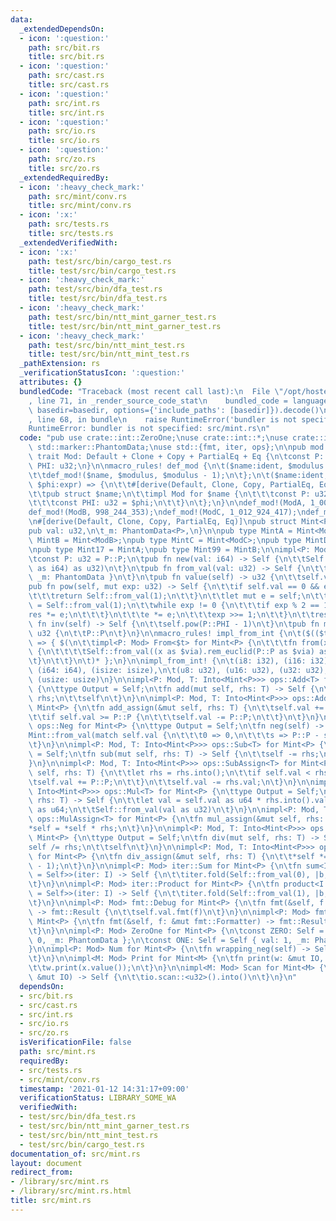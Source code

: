 ```yaml
---
data:
  _extendedDependsOn:
  - icon: ':question:'
    path: src/bit.rs
    title: src/bit.rs
  - icon: ':question:'
    path: src/cast.rs
    title: src/cast.rs
  - icon: ':question:'
    path: src/int.rs
    title: src/int.rs
  - icon: ':question:'
    path: src/io.rs
    title: src/io.rs
  - icon: ':question:'
    path: src/zo.rs
    title: src/zo.rs
  _extendedRequiredBy:
  - icon: ':heavy_check_mark:'
    path: src/mint/conv.rs
    title: src/mint/conv.rs
  - icon: ':x:'
    path: src/tests.rs
    title: src/tests.rs
  _extendedVerifiedWith:
  - icon: ':x:'
    path: test/src/bin/cargo_test.rs
    title: test/src/bin/cargo_test.rs
  - icon: ':heavy_check_mark:'
    path: test/src/bin/dfa_test.rs
    title: test/src/bin/dfa_test.rs
  - icon: ':heavy_check_mark:'
    path: test/src/bin/ntt_mint_garner_test.rs
    title: test/src/bin/ntt_mint_garner_test.rs
  - icon: ':heavy_check_mark:'
    path: test/src/bin/ntt_mint_test.rs
    title: test/src/bin/ntt_mint_test.rs
  _pathExtension: rs
  _verificationStatusIcon: ':question:'
  attributes: {}
  bundledCode: "Traceback (most recent call last):\n  File \"/opt/hostedtoolcache/Python/3.9.1/x64/lib/python3.9/site-packages/onlinejudge_verify/documentation/build.py\"\
    , line 71, in _render_source_code_stat\n    bundled_code = language.bundle(stat.path,\
    \ basedir=basedir, options={'include_paths': [basedir]}).decode()\n  File \"/opt/hostedtoolcache/Python/3.9.1/x64/lib/python3.9/site-packages/onlinejudge_verify/languages/user_defined.py\"\
    , line 68, in bundle\n    raise RuntimeError('bundler is not specified: {}'.format(path.as_posix()))\n\
    RuntimeError: bundler is not specified: src/mint.rs\n"
  code: "pub use crate::int::ZeroOne;\nuse crate::int::*;\nuse crate::io::*;\nuse\
    \ std::marker::PhantomData;\nuse std::{fmt, iter, ops};\n\npub mod conv;\n\npub\
    \ trait Mod: Default + Clone + Copy + PartialEq + Eq {\n\tconst P: u32;\n\tconst\
    \ PHI: u32;\n}\n\nmacro_rules! def_mod {\n\t($name:ident, $modulus:expr) => {\n\
    \t\tdef_mod!($name, $modulus, $modulus - 1);\n\t};\n\t($name:ident, $modulus:expr,\
    \ $phi:expr) => {\n\t\t#[derive(Default, Clone, Copy, PartialEq, Eq, Debug)]\n\
    \t\tpub struct $name;\n\t\timpl Mod for $name {\n\t\t\tconst P: u32 = $modulus;\n\
    \t\t\tconst PHI: u32 = $phi;\n\t\t}\n\t};\n}\n\ndef_mod!(ModA, 1_000_000_007);\n\
    def_mod!(ModB, 998_244_353);\ndef_mod!(ModC, 1_012_924_417);\ndef_mod!(ModD, 924_844_033);\n\
    \n#[derive(Default, Clone, Copy, PartialEq, Eq)]\npub struct Mint<P: Mod> {\n\t\
    pub val: u32,\n\t_m: PhantomData<P>,\n}\n\npub type MintA = Mint<ModA>;\npub type\
    \ MintB = Mint<ModB>;\npub type MintC = Mint<ModC>;\npub type MintD = Mint<ModD>;\n\
    \npub type Mint17 = MintA;\npub type Mint99 = MintB;\n\nimpl<P: Mod> Mint<P> {\n\
    \tconst P: u32 = P::P;\n\tpub fn new(val: i64) -> Self {\n\t\tSelf::from_val(val.rem_euclid(P::P\
    \ as i64) as u32)\n\t}\n\tpub fn from_val(val: u32) -> Self {\n\t\tMint { val,\
    \ _m: PhantomData }\n\t}\n\tpub fn value(self) -> u32 {\n\t\tself.val\n\t}\n\t\
    pub fn pow(self, mut exp: u32) -> Self {\n\t\tif self.val == 0 && exp == 0 {\n\
    \t\t\treturn Self::from_val(1);\n\t\t}\n\t\tlet mut e = self;\n\t\tlet mut res\
    \ = Self::from_val(1);\n\t\twhile exp != 0 {\n\t\t\tif exp % 2 == 1 {\n\t\t\t\t\
    res *= e;\n\t\t\t}\n\t\t\te *= e;\n\t\t\texp >>= 1;\n\t\t}\n\t\tres\n\t}\n\tpub\
    \ fn inv(self) -> Self {\n\t\tself.pow(P::PHI - 1)\n\t}\n\tpub fn modulus() ->\
    \ u32 {\n\t\tP::P\n\t}\n}\n\nmacro_rules! impl_from_int {\n\t($(($t:ty: $via:ty)),*)\
    \ => { $(\n\t\timpl<P: Mod> From<$t> for Mint<P> {\n\t\t\tfn from(x: $t) -> Self\
    \ {\n\t\t\t\tSelf::from_val((x as $via).rem_euclid(P::P as $via) as u32)\n\t\t\
    \t}\n\t\t}\n\t)* };\n}\n\nimpl_from_int! {\n\t(i8: i32), (i16: i32), (i32: i32),\
    \ (i64: i64), (isize: isize),\n\t(u8: u32), (u16: u32), (u32: u32), (u64: u64),\
    \ (usize: usize)\n}\n\nimpl<P: Mod, T: Into<Mint<P>>> ops::Add<T> for Mint<P>\
    \ {\n\ttype Output = Self;\n\tfn add(mut self, rhs: T) -> Self {\n\t\tself +=\
    \ rhs;\n\t\tself\n\t}\n}\n\nimpl<P: Mod, T: Into<Mint<P>>> ops::AddAssign<T> for\
    \ Mint<P> {\n\tfn add_assign(&mut self, rhs: T) {\n\t\tself.val += rhs.into().val;\n\
    \t\tif self.val >= P::P {\n\t\t\tself.val -= P::P;\n\t\t}\n\t}\n}\n\nimpl<P: Mod>\
    \ ops::Neg for Mint<P> {\n\ttype Output = Self;\n\tfn neg(self) -> Self {\n\t\t\
    Mint::from_val(match self.val {\n\t\t\t0 => 0,\n\t\t\ts => P::P - s,\n\t\t})\n\
    \t}\n}\n\nimpl<P: Mod, T: Into<Mint<P>>> ops::Sub<T> for Mint<P> {\n\ttype Output\
    \ = Self;\n\tfn sub(mut self, rhs: T) -> Self {\n\t\tself -= rhs;\n\t\tself\n\t\
    }\n}\n\nimpl<P: Mod, T: Into<Mint<P>>> ops::SubAssign<T> for Mint<P> {\n\tfn sub_assign(&mut\
    \ self, rhs: T) {\n\t\tlet rhs = rhs.into();\n\t\tif self.val < rhs.val {\n\t\t\
    \tself.val += P::P;\n\t\t}\n\t\tself.val -= rhs.val;\n\t}\n}\n\nimpl<P: Mod, T:\
    \ Into<Mint<P>>> ops::Mul<T> for Mint<P> {\n\ttype Output = Self;\n\tfn mul(self,\
    \ rhs: T) -> Self {\n\t\tlet val = self.val as u64 * rhs.into().val as u64 % P::P\
    \ as u64;\n\t\tSelf::from_val(val as u32)\n\t}\n}\n\nimpl<P: Mod, T: Into<Mint<P>>>\
    \ ops::MulAssign<T> for Mint<P> {\n\tfn mul_assign(&mut self, rhs: T) {\n\t\t\
    *self = *self * rhs;\n\t}\n}\n\nimpl<P: Mod, T: Into<Mint<P>>> ops::Div<T> for\
    \ Mint<P> {\n\ttype Output = Self;\n\tfn div(mut self, rhs: T) -> Self {\n\t\t\
    self /= rhs;\n\t\tself\n\t}\n}\n\nimpl<P: Mod, T: Into<Mint<P>>> ops::DivAssign<T>\
    \ for Mint<P> {\n\tfn div_assign(&mut self, rhs: T) {\n\t\t*self *= rhs.into().pow(P::PHI\
    \ - 1);\n\t}\n}\n\nimpl<P: Mod> iter::Sum for Mint<P> {\n\tfn sum<I: Iterator<Item\
    \ = Self>>(iter: I) -> Self {\n\t\titer.fold(Self::from_val(0), |b, x| b + x)\n\
    \t}\n}\n\nimpl<P: Mod> iter::Product for Mint<P> {\n\tfn product<I: Iterator<Item\
    \ = Self>>(iter: I) -> Self {\n\t\titer.fold(Self::from_val(1), |b, x| b * x)\n\
    \t}\n}\n\nimpl<P: Mod> fmt::Debug for Mint<P> {\n\tfn fmt(&self, f: &mut fmt::Formatter)\
    \ -> fmt::Result {\n\t\tself.val.fmt(f)\n\t}\n}\n\nimpl<P: Mod> fmt::Display for\
    \ Mint<P> {\n\tfn fmt(&self, f: &mut fmt::Formatter) -> fmt::Result {\n\t\tself.val.fmt(f)\n\
    \t}\n}\n\nimpl<P: Mod> ZeroOne for Mint<P> {\n\tconst ZERO: Self = Self { val:\
    \ 0, _m: PhantomData };\n\tconst ONE: Self = Self { val: 1, _m: PhantomData };\n\
    }\n\nimpl<P: Mod> Num for Mint<P> {\n\tfn wrapping_neg(self) -> Self {\n\t\t-self\n\
    \t}\n}\n\nimpl<M: Mod> Print for Mint<M> {\n\tfn print(w: &mut IO, x: Self) {\n\
    \t\tw.print(x.value());\n\t}\n}\n\nimpl<M: Mod> Scan for Mint<M> {\n\tfn scan(io:\
    \ &mut IO) -> Self {\n\t\tio.scan::<u32>().into()\n\t}\n}\n"
  dependsOn:
  - src/bit.rs
  - src/cast.rs
  - src/int.rs
  - src/io.rs
  - src/zo.rs
  isVerificationFile: false
  path: src/mint.rs
  requiredBy:
  - src/tests.rs
  - src/mint/conv.rs
  timestamp: '2021-01-12 14:31:17+09:00'
  verificationStatus: LIBRARY_SOME_WA
  verifiedWith:
  - test/src/bin/dfa_test.rs
  - test/src/bin/ntt_mint_garner_test.rs
  - test/src/bin/ntt_mint_test.rs
  - test/src/bin/cargo_test.rs
documentation_of: src/mint.rs
layout: document
redirect_from:
- /library/src/mint.rs
- /library/src/mint.rs.html
title: src/mint.rs
---
```

